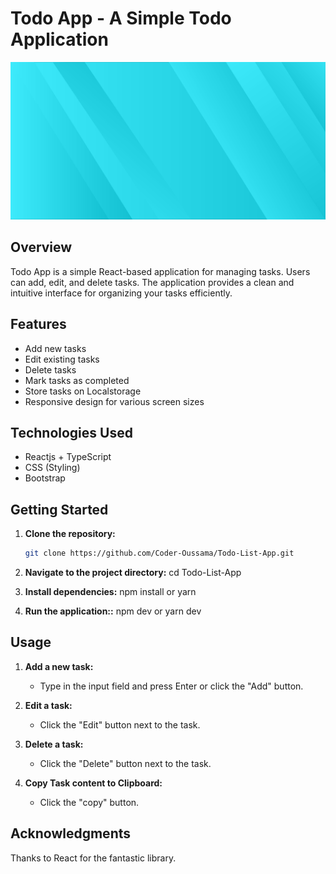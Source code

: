 # Todo App - A Simple Todo Application
![Todo App ](./src/assets/background.jpg)

## Overview

Todo App is a simple React-based application for managing tasks. Users can add, edit, and delete tasks. The application provides a clean and intuitive interface for organizing your tasks efficiently.

## Features

- Add new tasks
- Edit existing tasks
- Delete tasks
- Mark tasks as completed
- Store tasks on Localstorage
- Responsive design for various screen sizes

## Technologies Used

- Reactjs + TypeScript
- CSS (Styling)
- Bootstrap


## Getting Started

1. **Clone the repository:**

   ```bash
   git clone https://github.com/Coder-Oussama/Todo-List-App.git

2. **Navigate to the project directory:**
   cd Todo-List-App

3. **Install dependencies:**
   npm install or yarn

4. **Run the application::**
   npm dev or yarn dev


## Usage

1. **Add a new task:**
   - Type in the input field and press Enter or click the "Add" button.

2. **Edit a task:**
   - Click the "Edit" button next to the task.

3. **Delete a task:**
   - Click the "Delete" button next to the task.

4. **Copy Task content to Clipboard:**
   - Click the "copy" button.


## Acknowledgments

Thanks to React for the fantastic library.
